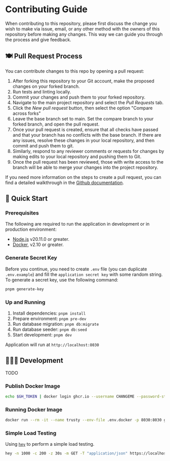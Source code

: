 # Contributing Guide

When contributing to this repository, please first discuss the change you wish
to make via issue, email, or any other method with the owners of this repository
before making any changes. This way we can guide you through the process and
give feedback.

## 🍽️ Pull Request Process

You can contribute changes to this repo by opening a pull request:

1. After forking this repository to your Git account, make the proposed changes on your forked branch.
2. Run tests and linting locally.
3. Commit your changes and push them to your forked repository.
4. Navigate to the main project repository and select the _Pull Requests_ tab.
5. Click the _New pull request_ button, then select the option "Compare across forks"
6. Leave the base branch set to main. Set the compare branch to your forked branch, and open the pull request.
7. Once your pull request is created, ensure that all checks have passed and that your branch has no conflicts with the base branch. If there are any issues, resolve these changes in your local repository, and then commit and push them to git.
8. Similarly, respond to any reviewer comments or requests for changes by making edits to your local repository and pushing them to Git.
9. Once the pull request has been reviewed, those with write access to the branch will be able to merge your changes into the project repository.

If you need more information on the steps to create a pull request, you can find a detailed walkthrough in the [Github documentation][pull-requests-docs].


## 🏁 Quick Start

### Prerequisites

The following are required to run the application in development or in production environment:

- [Node.js](https://nodejs.org/en/download) v20.11.0 or greater.
- [Docker](https://docs.docker.com/engine/install), v2.10 or greater.

### Generate Secret Key

Before you continue, you need to create `.env` file (you can duplicate `.env.example`) and
fill the `application secret key` with some random string. To generate a secret key, use
the following command:

```sh
pnpm generate-key
```

### Up and Running

1. Install dependencies: `pnpm install`
2. Prepare environment: `pnpm pre-dev`
3. Run database migration: `pnpm db:migrate`
4. Run database seeder: `pnpm db:seed`
5. Start development: `pnpm dev`

Application will run at `http://localhost:8030`

## 🧑🏻‍💻 Development

TODO

### Publish Docker Image

```sh
echo $GH_TOKEN | docker login ghcr.io --username CHANGEME --password-stdin
```

### Running Docker Image

```sh
docker run --rm -it --name trusty --env-file .env.docker -p 8030:8030 ghcr.io/riipandi/trusty:edge
```

### Simple Load Testing

Using [`hey`](https://github.com/rakyll/hey) to perform a simple load testing.

```sh
hey -n 1000 -c 200 -z 30s -m GET -T "application/json" https://localhost:8030/api/health
```

[pull-requests-docs]: https://docs.github.com/en/pull-requests/collaborating-with-pull-requests/proposing-changes-to-your-work-with-pull-requests/creating-a-pull-request-from-a-fork
